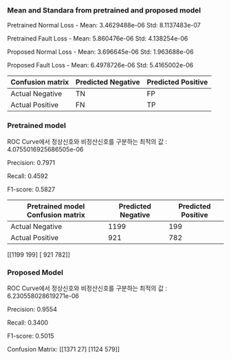 ### Mean and Standara from pretrained and proposed model
Pretrained Normal Loss - Mean:  3.4629488e-06  Std:  8.1137483e-07

Pretrained Fault Loss - Mean:  5.860476e-06  Std:  4.138254e-06

Proposed Normal Loss - Mean:  3.696645e-06  Std:  1.963688e-06

Proposed Fault Loss - Mean:  6.4978726e-06  Std:  5.4165002e-06


Confusion matrix | Predicted Negative  |  Predicted Positive
|------|---|---|
Actual Negative   |      TN            |         FP
Actual Positive   |      FN            |         TP


### Pretrained model
ROC Curve에서 정상신호와 비정산신호를 구분하는 최적의 값 : 4.0755016925686505e-06

Precision: 0.7971

Recall: 0.4592

F1-score: 0.5827

Pretrained model Confusion matrix | Predicted Negative  |  Predicted Positive
|------|---|---|
Actual Negative   |     1199            |         199
Actual Positive   |     921            |         782


[[1199  199]
 [ 921  782]]

### Proposed Model
ROC Curve에서 정상신호와 비정산신호를 구분하는 최적의 값 : 6.230558028619271e-06

Precision: 0.9554

Recall: 0.3400

F1-score: 0.5015

Confusion Matrix:
[[1371   27]
 [1124  579]]
